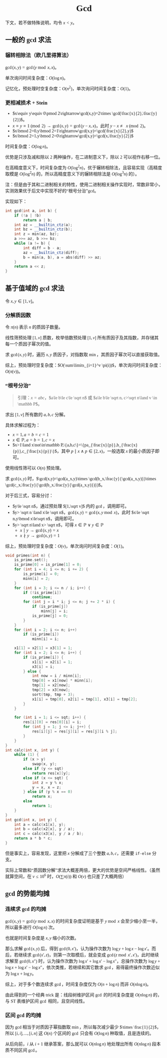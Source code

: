 <style>
 body {
  font-family: "楷体"
}
</style>

<h1><center>Gcd</center></h1>

下文，若不做特殊说明，均令 $x<y$。

## 一般的 gcd 求法

### 辗转相除法（欧几里得算法）

$\gcd(x,y)=\gcd(y\bmod x,x)$。

单次询问时间复杂度：$O(\log n)$。

记忆化，预处理时空复杂度：$O(n^2)$，单次询问时间复杂度：$O(1)$。


### 更相减损术 + Stein

- $x\equiv y\equiv 0\pmod 2\rightarrow\gcd(x,y)=2\times \gcd(\frac{x}{2},\frac{y}{2})$。
- $x\equiv y\equiv 1\pmod 2\rightarrow\gcd(x,y)=\gcd(y-x,x)$，此时 $y-x\not\equiv x\pmod 2$。
- $x\bmod 2=0,y\bmod 2=1\rightarrow\gcd(x,y)=\gcd(\frac{x}{2},y)$
- $x\bmod 2=1,y\bmod 2=0\rightarrow\gcd(x,y)=\gcd(x,\frac{y}{2})$

时间复杂度：$O(\log n)$。

优势是只涉及减和除以 $2$ 两种操作，在二进制意义下，除以 $2$ 可以视作右移一位。

在高精度意义下，时间复杂度为 $O(\log^2n)$，优于辗转相除法，且容易实现（高精度取模是 $O(\log^2n)$ 的，所以高精度意义下的辗转相除法是 $O(\log^3n)$ 的）。

注：但是由于其和二进制相关的特性，使用二进制相关操作实现时，常数非常小，实测效果优于后文中实现不好的“根号分治”gcd。

实现如下：

```cpp
int gcd(int a, int b) {
    if (!a | !b)
        return a | b;
    int az = __builtin_ctz(a);
    int bz = __builtin_ctz(b);
    int z = min(az, bz);
    a >>= az, b >>= bz;
    while (a != b) {
        int diff = b - a;
        az = __builtin_ctz(diff);
        b = min(a, b), a = abs(diff) >> az;
    }
    return a << z;
}
```

## 基于值域的 gcd 求法

令 $x,y\in[1,v]$。

### 分解质因数

令 $\pi(n)$ 表示 $n$ 的质因子数量。

线性筛预处理 $[1,v]$ 质数，枚举倍数预处理 $[1,v]$ 所有质因子及其指数，并存储其每一个质因子幂次的值。

求 $\gcd(x,y)$ 时，遍历 $x,y$ 质因子，对指数取 $\min$，其质因子幂次可以直接获取值。

综上，预处理时空复杂度：$O(\sum\limits_{i=1}^v \pi(i))$，单次询问时间复杂度：$O(\pi(v))$。


### “根号分治”

> 引理：$x=abc$，$a\le b\le c\le \sqrt n$ 或 $a\le b\le \sqrt n, c>\sqrt n\land v \in \mathbb P$。

求出 $[1,v]$ 所有数的 $a,b,c$ 分解。

具体求解过程为：
- $x=1,a=b=c=1$
- $x\in\mathbb P,a=b=1,c=x$
- $x>1\land x\not\in\mathbb P,\{a,b,c\}=\{pa_{\frac{x}{p}},b_{\frac{x}{p}},c_{\frac{x}{p}}\}$，其中 $p\mid x\land p\in [2,x)$，一般选取 $x$ 的最小质因子即可。

使用线性筛可以 $O(n)$ 预处理。

求 $\gcd(x,y)$ 时，$\gcd(x,y)=\gcd(a_x,y)\times \gcd(b_x,\frac{y}{\gcd(a_x,y)})\times \gcd(c_x,\frac{y}{\gcd(b_x,\frac{y}{\gcd(a_x,y)})})$。

对于后三式，容易分讨：
- $y\le \sqrt n$，通过预处理 $[1,\sqrt v]$ 内的 $\gcd$，调用即可。
- $y> \sqrt n \land x\le \sqrt n$，$\gcd(x,y)=\gcd(x,y\bmod x)$，此时 $x\le \sqrt n,y\bmod x\le\sqrt n$，调用即可。
- $y> \sqrt n\land x> \sqrt n$，可得 $x\in\mathbb P\lor y\in\mathbb P$
  - $x\mid y\rightarrow \gcd(x,y)=x$
  - $x\nmid y\rightarrow \gcd(x,y)=1$

综上，预处理时空复杂度：$O(v)$，单次询问时间复杂度：$O(1)$。

```cpp
void primes(int n) {
    is_prime.set();
    is_prime[0] = is_prime[1] = 0;
    for (int i = 4; i <= n; i += 2) {
        is_prime[i] = 0;
        minn[i] = 2;
    }
    for (int i = 3; i <= n / i; i++) {
        if (!is_prime[i])
            continue;
        for (int j = i * i; j <= n; j += 2 * i) {
            if (is_prime[j])
                minn[j] = i;
            is_prime[j] = 0;
        }
    }
    for (int i = 2; i <= n; i++)
        if (is_prime[i])
            minn[i] = i;

    x1[1] = x2[1] = x3[1] = 1;
    for (int i = 2; i <= n; i++) {
        if (is_prime[i]) {
            x1[i] = x2[i] = 1;
            x3[i] = i;
        } else {
            int now = i / minn[i];
            tmp[0] = x1[now] * minn[i];
            tmp[1] = x2[now];
            tmp[2] = x3[now];
            sort(tmp, tmp + 3);
            x1[i] = tmp[0], x2[i] = tmp[1], x3[i] = tmp[2];
        }
    }

    for (int i = 1; i <= sqt; i++) {
        res[i][0] = res[0][i] = i;
        for (int j = 1; j <= i; j++) {
            res[i][j] = res[j][i] = res[j][i % j];
        }
    }
}
int calc(int x, int y) {
    while (1) {
        if (x > y)
            swap(x, y);
        else if (y <= sqt)
            return res[x][y];
        else if (x <= sqt) {
            int z = y % x;
            y = x, x = z;
        } else if (y % x == 0)
            return x;
        else
            return 1;
    }
}
int gcd(int x, int y) {
    int a = calc(x1[x], y);
    int b = calc(x2[x], y / a);
    int c = calc(x3[x], y / a / b);
    return a * b * c;
}
```

但是事实上，容易发现，这里把 $x$ 分解成了三个整数 $a,b,c$，还需要 `if-else` 分支。

实际上常数和“质因数分解”求法大概差两倍，更大的优势是空间严格线性。（虽然就算空间，在 $v\le 10^6$ 时，$O(\sum \pi(i))$ 和 $O(v)$ 也只差了大概两倍）

## gcd 的势能均摊

### 连续求 gcd 的均摊

$\gcd(x,y)=\gcd(y\bmod x,x)$ 的时间复杂度证明是基于 $y\bmod x$ 会至少缩小至一半，所以最多进行 $O(\log n)$ 次。

也就是时间复杂度是 $x,y$ 缩小的次数。

那么求解 $\gcd(x,y)$ 后，得到 $\gcd(0,x')$，认为操作次数为 $\log y+\log x-\log x'$。而后，若继续求 $\gcd(x',z)$，则第一次取模后，就会变成 $\gcd(z\bmod x',x')$，此时继续求解至 $\gcd(0,x'')$ 时，认为操作次数为 $\log x'+\log x'-\log x''$，总操作次数为 $\log y+\log x +\log x'-\log x''$，依次类推，若继续和其它数求 $\gcd$，易得最终操作次数近似为 $\log x+\log y$。

综上，对于多个数连续求 $\gcd$，时间复杂度仅为 $O(n+\log n)$ 而非 $O(n\log n)$。

由此得到的一个经典 trick 是：线段树维护区间 $\gcd$ 的时间复杂度是 $O(n\log n)$ 的，与 $\text{ST}$ 表维护区间 $\gcd$ 相同，且空间线性。

### 区间 gcd 的均摊

因为 gcd 相当于对质因子幂指数取 $\min$，所以每次减少最少 $\times \frac{1}{2}$，所以 $[i,i],...,[i,n]$ 这 $O(n)$ 个区间的 $\gcd$ 只会有 $O(\log n)$ 种取值，且是连续的。

从后向前，$i$ 从 $i+1$ 继承答案，那么就可以 $O(n\log n)$ 地处理出所有 $O(n\log n)$ 段本质不同区间 $\gcd$。